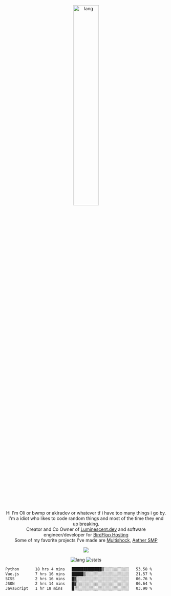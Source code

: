 <p align="center">
 <a href="https://luminescent.dev">
  <img width="40%" alt="lang" src="https://github.com/bwmp/bwmp/blob/main/l_10.png?raw=true" />
 </a>
</p>

<p align="center">
 Hi I'm Oli or bwmp or akiradev or whatever tf i have too many things i go by.<br>
 I'm a idiot who likes to code random things and most of the time they end up breaking.<br>
 Creator and Co Owner of <a href="https://luminescent.dev">Luminescent.dev</a> and software engineer/developer for <a href="https://www.birdflop.com">BirdFlop Hosting</a><br>
 Some of my favorite projects I've made are <a href="https://github.com/PiShock-Inc/MultiShock">Multishock</a>, <a href="https://www.aethersmp.com">Aether SMP</a>
</p>

<p align="center">
  <a href="https://discord.com/users/798738506859282482"><img align="center" src="https://lanyard-profile-readme.vercel.app/api/798738506859282482?bg=433e4f&borderRadius=10px&showDisplayName=true&idleMessage=Probably%20sleeping"/></a>
</p>

<p align="center">
 <img alt="lang" src="https://github-readme-stats.vercel.app/api/top-langs/?username=bwmp&layout=compact&hide_border=true&langs_count=10&theme=transparent&custom_title=Languages" />
 <img alt="stats" src="https://github-readme-stats.vercel.app/api?username=bwmp&show_icons=true&hide_border=true&count_private=true&theme=transparent&custom_title=Statistics">
</p>
<p align="center">
 <!--START_SECTION:waka-->

```txt
Python       18 hrs 4 mins   █████████████▒░░░░░░░░░░░   53.58 %
Vue.js       7 hrs 16 mins   █████▒░░░░░░░░░░░░░░░░░░░   21.57 %
SCSS         2 hrs 16 mins   █▓░░░░░░░░░░░░░░░░░░░░░░░   06.76 %
JSON         2 hrs 14 mins   █▓░░░░░░░░░░░░░░░░░░░░░░░   06.64 %
JavaScript   1 hr 18 mins    █░░░░░░░░░░░░░░░░░░░░░░░░   03.90 %
```

<!--END_SECTION:waka-->
</p>
